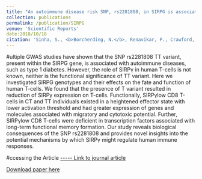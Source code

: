 ```yaml
---
title: "An autoimmune disease risk SNP, rs2281808, in SIRPG is associated with reduced expression of SIRPγ and heightened effector state in human CD8 T-cells."
collection: publications
permalink: /publication/SIRPG
venue: 'Scientific Reports'
date:2018/10/18
citation: 'Sinha, S., <b>Borcherding, N.</b>, Renavikar, P., Crawford, M., & Karandikar. Autoimmune disease risk SNP rs2281808 in Sirp𝛄 is associated with heightened effector state and greater cytotoxic potential in human CD8 T-cells. Scientific Reports 2018.'
---
```


#ultiple GWAS studies have shown that the SNP rs2281808 TT variant, present within the SIRPG gene, is associated with autoimmune diseases, such as type 1 diabetes. However, the role of SIRPγ in human T-cells is not known, neither is the functional significance of TT variant. Here we investigated SIRPG genotypes and their effects on the fate and function of human T-cells. We found that the presence of T variant resulted in reduction of SIRPγ expression on T-cells. Functionally, SIRPγlow CD8 T-cells in CT and TT individuals existed in a heightened effector state with lower activation threshold and had greater expression of genes and molecules associated with migratory and cytotoxic potential. Further, SIRPγlow CD8 T-cells were deficient in transcription factors associated with long-term functional memory formation. Our study reveals biological consequences of the SNP rs2281808 and provides novel insights into the potential mechanisms by which SIRPγ might regulate human immune responses.

#ccessing the Article
[-----
Link to journal article](https://www.nature.com/articles/s41598-018-33901-1)

[Download paper here](https://ncborcherding.github.io/files/SIRPG.pdf)





